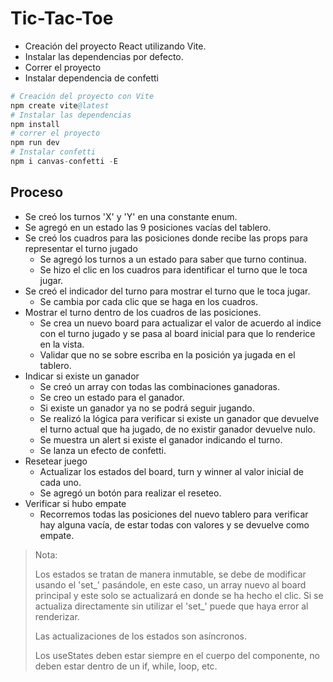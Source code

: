 # Tic-Tac-Toe

- Creación del proyecto React utilizando Vite.
- Instalar las dependencias por defecto.
- Correr el proyecto
- Instalar dependencia de confetti

```s
# Creación del proyecto con Vite
npm create vite@latest
# Instalar las dependencias
npm install
# correr el proyecto
npm run dev
# Instalar confetti
npm i canvas-confetti -E
```

## Proceso

- Se creó los turnos 'X' y 'Y' en una constante enum.
- Se agregó en un estado las 9 posiciones vacías del tablero.
- Se creó los cuadros para las posiciones donde recibe las props para representar el turno jugado
  - Se agregó los turnos a un estado para saber que turno continua.
  - Se hizo el clic en los cuadros para identificar el turno que le toca jugar.
- Se creó el indicador del turno para mostrar el turno que le toca jugar.
  - Se cambia por cada clic que se haga en los cuadros.
- Mostrar el turno dentro de los cuadros de las posiciones.
  - Se crea un nuevo board para actualizar el valor de acuerdo al indice con el turno jugado y se pasa al board inicial para que lo renderice en la vista.
  - Validar que no se sobre escriba en la posición ya jugada en el tablero.
- Indicar si existe un ganador
  - Se creó un array con todas las combinaciones ganadoras.
  - Se creo un estado para el ganador.
  - Si existe un ganador ya no se podrá seguir jugando.
  - Se realizó la lógica para verificar si existe un ganador que devuelve el turno actual que ha jugado, de no existir ganador devuelve nulo.
  - Se muestra un alert si existe el ganador indicando el turno.
  - Se lanza un efecto de confetti.
- Resetear juego
  - Actualizar los estados del board, turn y winner al valor inicial de cada uno.
  - Se agregó un botón para realizar el reseteo.
- Verificar si hubo empate
  - Recorremos todas las posiciones del nuevo tablero para verificar hay alguna vacía, de estar todas con valores y se devuelve como empate.

> Nota:
>
> Los estados se tratan de manera inmutable, se debe de modificar usando el 'set_' pasándole, en este caso, un array nuevo al board principal y este solo se actualizará en donde se ha hecho el clic. Si se actualiza directamente sin utilizar el 'set_' puede que haya error al renderizar.
>
> Las actualizaciones de los estados son asíncronos.
>
> Los useStates deben estar siempre en el cuerpo del componente, no deben estar dentro de un if, while, loop, etc.
